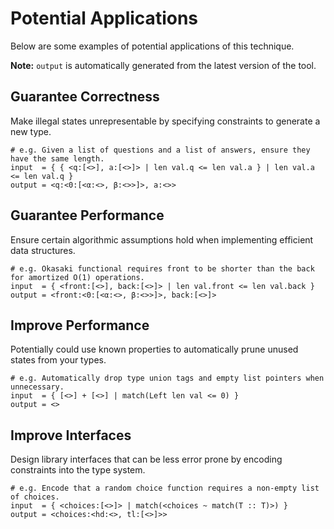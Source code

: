 # Potential Applications
Below are some examples of potential applications of this technique.

**Note:** `output` is automatically generated from the latest version of the tool.

## Guarantee Correctness
Make illegal states unrepresentable by specifying constraints to generate a new type.
```
# e.g. Given a list of questions and a list of answers, ensure they have the same length.
input  = { { <q:[<>], a:[<>]> | len val.q <= len val.a } | len val.a <= len val.q }
output = <q:<0:[<α:<>, β:<>>]>, a:<>>
```

## Guarantee Performance
Ensure certain algorithmic assumptions hold when implementing efficient data structures.
```
# e.g. Okasaki functional requires front to be shorter than the back for amortized O(1) operations.
input  = { <front:[<>], back:[<>]> | len val.front <= len val.back }
output = <front:<0:[<α:<>, β:<>>]>, back:[<>]>
```

## Improve Performance
Potentially could use known properties to automatically prune unused states from your types.
```
# e.g. Automatically drop type union tags and empty list pointers when unnecessary.
input  = { [<>] + [<>] | match(Left len val <= 0) }
output = <>
```

## Improve Interfaces
Design library interfaces that can be less error prone by encoding constraints into the type system.
```
# e.g. Encode that a random choice function requires a non-empty list of choices.
input  = { <choices:[<>]> | match(<choices ~ match(T :: T)>) }
output = <choices:<hd:<>, tl:[<>]>>
```
